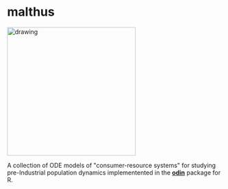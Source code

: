 # malthus

<img src="https://github.com/nick-gauthier/malthus/assets/12808168/05fd3272-2dd3-4c8c-8a91-80f7f9ed2859" alt="drawing" width="300"/>

A collection of ODE models of "consumer-resource systems" for studying pre-Industrial population dynamics implementented in the [**odin**](https://mrc-ide.github.io/odin/index.html) package for R.
